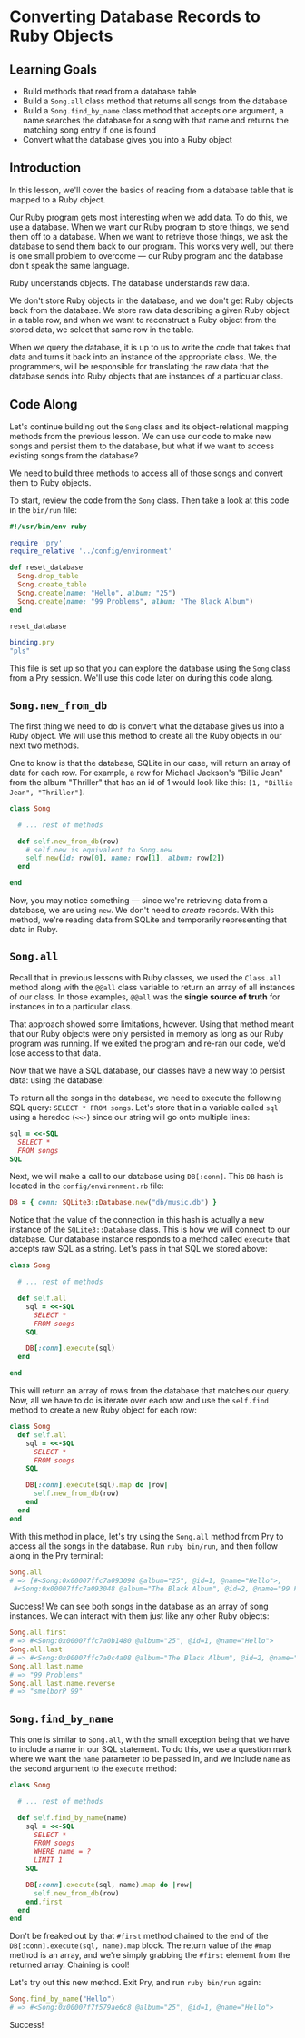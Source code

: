 # Converting Database Records to Ruby Objects

## Learning Goals

- Build methods that read from a database table
- Build a `Song.all` class method that returns all songs from the database
- Build a `Song.find_by_name` class method that accepts one argument, a name
  searches the database for a song with that name and returns the matching song
  entry if one is found
- Convert what the database gives you into a Ruby object

## Introduction

In this lesson, we'll cover the basics of reading from a database table that is
mapped to a Ruby object.

Our Ruby program gets most interesting when we add data. To do this, we use a
database. When we want our Ruby program to store things, we send them off to a
database. When we want to retrieve those things, we ask the database to send
them back to our program. This works very well, but there is one small problem
to overcome — our Ruby program and the database don't speak the same language.

Ruby understands objects. The database understands raw data.

We don't store Ruby objects in the database, and we don't get Ruby objects back
from the database. We store raw data describing a given Ruby object in a table
row, and when we want to reconstruct a Ruby object from the stored data, we
select that same row in the table.

When we query the database, it is up to us to write the code that takes that
data and turns it back into an instance of the appropriate class. We, the
programmers, will be responsible for translating the raw data that the database
sends into Ruby objects that are instances of a particular class.

## Code Along

Let's continue building out the `Song` class and its object-relational mapping
methods from the previous lesson. We can use our code to make new songs and
persist them to the database, but what if we want to access existing songs from
the database?

We need to build three methods to access all of those songs and convert them to
Ruby objects.

To start, review the code from the `Song` class. Then take a look at this code
in the `bin/run` file:

```rb
#!/usr/bin/env ruby

require 'pry'
require_relative '../config/environment'

def reset_database
  Song.drop_table
  Song.create_table
  Song.create(name: "Hello", album: "25")
  Song.create(name: "99 Problems", album: "The Black Album")
end

reset_database

binding.pry
"pls"
```

This file is set up so that you can explore the database using the `Song` class
from a Pry session. We'll use this code later on during this code along.

## `Song.new_from_db`

The first thing we need to do is convert what the database gives us into a Ruby
object. We will use this method to create all the Ruby objects in our next two
methods.

One to know is that the database, SQLite in our case, will return an array of
data for each row. For example, a row for Michael Jackson's "Billie Jean" from
the album "Thriller" that has an id of 1 would look like this:
`[1, "Billie Jean", "Thriller"]`.

```ruby
class Song

  # ... rest of methods

  def self.new_from_db(row)
    # self.new is equivalent to Song.new
    self.new(id: row[0], name: row[1], album: row[2])
  end

end
```

Now, you may notice something — since we're retrieving data from a database, we
are using `new`. We don't need to _create_ records. With this method, we're
reading data from SQLite and temporarily representing that data in Ruby.

## `Song.all`

Recall that in previous lessons with Ruby classes, we used the `Class.all`
method along with the `@@all` class variable to return an array of all instances
of our class. In those examples, `@@all` was the **single source of truth** for
instances in to a particular class.

That approach showed some limitations, however. Using that method meant that our
Ruby objects were only persisted in memory as long as our Ruby program was running.
If we exited the program and re-ran our code, we'd lose access to that data.

Now that we have a SQL database, our classes have a new way to persist data:
using the database!

To return all the songs in the database, we need to execute the following SQL
query: `SELECT * FROM songs`. Let's store that in a variable called `sql` using
a heredoc (`<<-`) since our string will go onto multiple lines:

```ruby
sql = <<-SQL
  SELECT *
  FROM songs
SQL
```

Next, we will make a call to our database using `DB[:conn]`. This `DB` hash is
located in the `config/environment.rb` file:

```rb
DB = { conn: SQLite3::Database.new("db/music.db") }
```

Notice that the value of the connection in this hash is actually a new instance
of the `SQLite3::Database` class. This is how we will connect to our database.
Our database instance responds to a method called `execute` that accepts raw SQL
as a string. Let's pass in that SQL we stored above:

```ruby
class Song

  # ... rest of methods

  def self.all
    sql = <<-SQL
      SELECT *
      FROM songs
    SQL

    DB[:conn].execute(sql)
  end

end
```

This will return an array of rows from the database that matches our query. Now,
all we have to do is iterate over each row and use the `self.find` method to
create a new Ruby object for each row:

```ruby
class Song
  def self.all
    sql = <<-SQL
      SELECT *
      FROM songs
    SQL

    DB[:conn].execute(sql).map do |row|
      self.new_from_db(row)
    end
  end
end
```

With this method in place, let's try using the `Song.all` method from Pry to
access all the songs in the database. Run `ruby bin/run`, and then follow along
in the Pry terminal:

```rb
Song.all
# => [#<Song:0x00007ffc7a093098 @album="25", @id=1, @name="Hello">,
 #<Song:0x00007ffc7a093048 @album="The Black Album", @id=2, @name="99 Problems">]
```

Success! We can see both songs in the database as an array of song instances. We
can interact with them just like any other Ruby objects:

```rb
Song.all.first
# => #<Song:0x00007ffc7a0b1480 @album="25", @id=1, @name="Hello">
Song.all.last
# => #<Song:0x00007ffc7a0c4a08 @album="The Black Album", @id=2, @name="99 Problems">
Song.all.last.name
# => "99 Problems"
Song.all.last.name.reverse
# => "smelborP 99"
```

## `Song.find_by_name`

This one is similar to `Song.all`, with the small exception being that we have to
include a name in our SQL statement. To do this, we use a question mark where we
want the `name` parameter to be passed in, and we include `name` as the second
argument to the `execute` method:

```ruby
class Song

  # ... rest of methods

  def self.find_by_name(name)
    sql = <<-SQL
      SELECT *
      FROM songs
      WHERE name = ?
      LIMIT 1
    SQL

    DB[:conn].execute(sql, name).map do |row|
      self.new_from_db(row)
    end.first
  end
end
```

Don't be freaked out by that `#first` method chained to the end of the
`DB[:conn].execute(sql, name).map` block. The return value of the `#map` method
is an array, and we're simply grabbing the `#first` element from the returned
array. Chaining is cool!

Let's try out this new method. Exit Pry, and run `ruby bin/run` again:

```rb
Song.find_by_name("Hello")
# => #<Song:0x00007f7f579ae6c8 @album="25", @id=1, @name="Hello">
```

Success!
